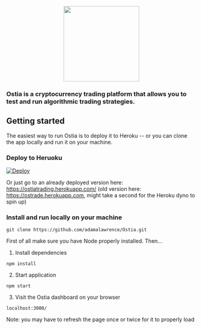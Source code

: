 <p align="center">
    <img src="https://cloud.githubusercontent.com/assets/10917080/19712997/5e3837e4-9b10-11e6-9fd0-7f61a6d1ed97.png" width=200px/>
</p>

### Ostia is a cryptocurrency trading platform that allows you to test and run algorithmic trading strategies.

## Getting started
The easiest way to run Ostia is to deploy it to Heroku -- or you can clone the app locally and run it on your machine.

### Deploy to Heruoku 
[![Deploy](https://www.herokucdn.com/deploy/button.svg)](https://heroku.com/deploy)

Or just go to an already deployed version here: https://ostiatrading.herokuapp.com/ (old version here: https://ostrade.herokuapp.com, might take a second for the Heroku dyno to spin up)


### Install and run locally on your machine
```
git clone https://github.com/adamalawrence/Ostia.git
```
First of all make sure you have Node properly installed. Then...
1. Install dependencies
```
npm install
```
2. Start application
```
npm start
```
3. Visit the Ostia dashboard on your browser
```
localhost:3000/
```

Note: you may have to refresh the page once or twice for it to properly load
